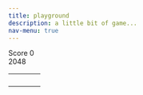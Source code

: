 ```yaml
---
title: playground
description: a little bit of game...
nav-menu: true
---
```


<html lang="en">

<head>
    <meta charset="UTF-8">
    <meta name = "viewport" content = "width=device-width, initial-scale=1, maximum-scale=1, minimum-scale=1">
    <title>2048 game</title>
    <link rel="stylesheet" type="text/css" href="assets/css/2048.css">
</head>
<body>
    <div class="game-container">
        <div class="container-header">
            <div class="banner">
                <div class="scoreboard">
                    <span class="score-title">Score</span>
                    <span class="score-number">0</span>
                </div>
                <div class="title">
                    <span>2048</span>
                </div>
            </div>
        </div>
        <div class="game-board">
            <table cellspacing="10" class="game-table">
                <tr>
                    <td class="cell a 1"></td>
                    <td class="cell a 2"></td>
                    <td class="cell a 3"></td>
                    <td class="cell a 4"></td>
                </tr>
                <tr>
                    <td class="cell b 1"></td>
                    <td class="cell b 2"></td>
                    <td class="cell b 3"></td>
                    <td class="cell b 4"></td>
                </tr>
                <tr>
                    <td class="cell c 1"></td>
                    <td class="cell c 2"></td>
                    <td class="cell c 3"></td>
                    <td class="cell c 4"></td>
                </tr>
                <tr>
                    <td class="cell d 1"></td>
                    <td class="cell d 2"></td>
                    <td class="cell d 3"></td>
                    <td class="cell d 4"></td>
                </tr>
            </table>
        </div>
    </div>
    <script type="text/javascript" src="assets/js/2048.js"></script>
</body>
</html>